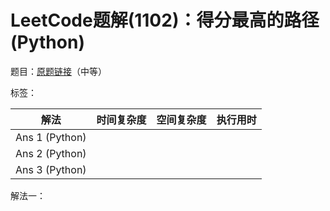 # LeetCode题解(1102)：得分最高的路径(Python)

题目：[原题链接](https://leetcode-cn.com/problems/path-with-maximum-minimum-value/)（中等）

标签：

| 解法           | 时间复杂度 | 空间复杂度 | 执行用时 |
| -------------- | ---------- | ---------- | -------- |
| Ans 1 (Python) |            |            |          |
| Ans 2 (Python) |            |            |          |
| Ans 3 (Python) |            |            |          |

解法一：

